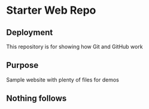 # Starter Web Repo

## Deployment

This repository is for showing how Git and GitHub work

## Purpose

Sample website with plenty of files for demos

## Nothing follows
